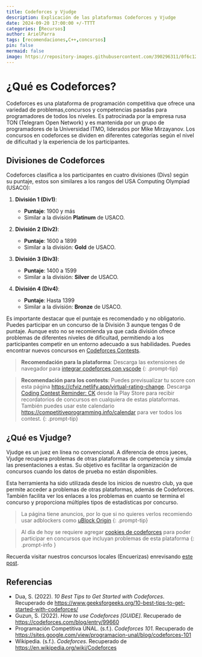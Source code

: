 ```yaml
---
title: Codeforces y Vjudge
description: Explicación de las plataformas Codeforces y Vjudge
date: 2024-09-20 17:00:00 +/-TTTT
categories: [Recursos]
author: ArielParra 
tags: [recomendaciones,C++,concursos]
pin: false
mermaid: false
image: https://repository-images.githubusercontent.com/390296311/0f6c1240-462e-47ff-870d-e2d0ebb181f1
---
```


# ¿Qué es Codeforces?

Codeforces es una plataforma de programación competitiva que ofrece una variedad de problemas,concursos y competencias pasadas para programadores de todos los niveles. Es patrocinada por la empresa rusa TON (Telegram Open Network) y es mantenida por un grupo de programadores de la Universidad ITMO, liderados por Mike Mirzayanov. Los concursos en codeforces se dividen en diferentes categorías según el nivel de dificultad y la experiencia de los participantes.

## Divisiones de Codeforces

Codeforces clasifica a los participantes en cuatro divisiones (Divs) según su puntaje, estos son similares a los rangos del  USA Computing Olympiad (USACO):

1. **División 1 (Div1)**: 
   - **Puntaje**: 1900 y más
   - Similar a la división **Platinum** de USACO. 

2. **División 2 (Div2)**: 
   - **Puntaje**: 1600 a 1899
   - Similar a la división: **Gold** de USACO. 

3. **División 3 (Div3)**: 
   - **Puntaje**: 1400 a 1599
   - Similar a la división: **Silver** de USACO.
   
4. **División 4 (Div4)**: 
   - **Puntaje**: Hasta 1399
   - Similar a la división: **Bronze** de USACO. 

Es importante destacar que el puntaje es recomendado y no obligatorio. Puedes participar en un concurso de la División 3 aunque tengas 0 de puntaje. Aunque esto no se recomienda ya que cada división ofrece problemas de diferentes niveles de dificultad, permitiendo a los participantes competir en un entorno adecuado a sus habilidades. Puedes encontrar nuevos concursos en [Codeforces Contests](https://codeforces.com/contests).

> **Recomendación para la plataforma**: Descarga las extensiones de navegador para [integrar codeforces con vscode](https://cpc-gallos.github.io/blog/Entorno_Desarrollo/#integrar-codeforces-con-vscode)
{: .prompt-tip}

> **Recomendación para los contests**: Puedes previsualizar tu score con esta página <https://cfviz.netlify.app/virtual-rating-change>. Descarga [Coding Contest Reminder: CK](https://play.google.com/store/apps/details?id=com.shyptsolution.codingkaro) desde la Play Store para recibir recordatorios de concursos en cualquiera de estas plataformas. También puedes usar este calendario <https://competitiveprogramming.info/calendar> para ver todos los contest.
{: .prompt-tip}

## ¿Qué es Vjudge?

Vjudge es un juez en línea no convencional. A diferencia de otros jueces, Vjudge recupera problemas de otras plataformas de competencia y simula las presentaciones a estas. Su objetivo es facilitar la organización de concursos cuando los datos de prueba no están disponibles.

Esta herramienta ha sido utilizada desde los inicios de nuestro club, ya que permite acceder a problemas de otras plataformas, además de Codeforces. También facilita ver los enlaces a los problemas en cuanto se termina el concurso y proporciona múltiples tipos de estadísticas por concurso.

> La página tiene anuncios, por lo que si no quieres verlos recomiendo usar adblockers como [uBlock Origin](https://ublockorigin.com/es)
{: .prompt-tip}

> Al día de hoy se requiere agregar [cookies de codeforces](https://vjudge.net/article/2790) para poder participar en concursos que incluyan problemas de esta plataforma 
{: .prompt-info }

Recuerda visitar nuestros concursos locales (Encuerizas) enrevisando [este post](https://cpc-gallos.github.io/blog/Encuerizas/).

## Referencias 

- Dua, S. (2022). *10 Best Tips to Get Started with Codeforces*. Recuperado de <https://www.geeksforgeeks.org/10-best-tips-to-get-started-with-codeforces/>
- Guzun, S. (2022). *How to use Codeforces [GUIDE]*. Recuperado de <https://codeforces.com/blog/entry/99660>
- Programación Competitiva UNAL. (s.f.). *Codeforces 101*. Recuperado de <https://sites.google.com/view/programacion-unal/blog/codeforces-101>
- Wikipedia. (s.f.). *Codeforces*. Recuperado de <https://en.wikipedia.org/wiki/Codeforces>